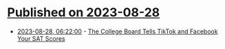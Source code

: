 # [Published on 2023-08-28](index.md)

* [2023-08-28, 06:22:00](https://soylentnews.org/article.pl?sid=23/08/26/2346250&from=rss) - [The College Board Tells TikTok and Facebook Your SAT Scores](https://soylentnews.org/article.pl?sid=23/08/26/2346250&from=rss)
